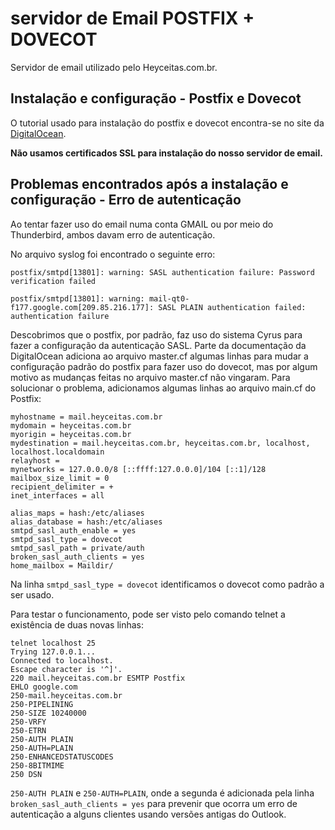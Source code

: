 # servidor de Email POSTFIX + DOVECOT

Servidor de email utilizado pelo Heyceitas.com.br.




## Instalação e configuração - Postfix e Dovecot

O tutorial usado para instalação do postfix e dovecot encontra-se no site da
 [DigitalOcean](https://www.digitalocean.com/community/tutorials/how-to-set-up-a-postfix-e-mail-server-with-dovecot).

**Não usamos certificados SSL para instalação do nosso servidor de email.** 

## Problemas encontrados após a instalação e configuração - Erro de autenticação

Ao tentar fazer uso do email numa conta GMAIL ou por meio do Thunderbird, ambos davam erro de autenticação.

No arquivo syslog foi encontrado o seguinte erro:

```
postfix/smtpd[13801]: warning: SASL authentication failure: Password verification failed

postfix/smtpd[13801]: warning: mail-qt0-f177.google.com[209.85.216.177]: SASL PLAIN authentication failed: authentication failure
```

Descobrimos que o postfix, por padrão, faz uso do sistema Cyrus para fazer a configuração da autenticação SASL. Parte da documentação da DigitalOcean adiciona ao arquivo master.cf algumas linhas para mudar a configuração padrão do postfix para fazer uso do dovecot, mas por algum motivo as mudanças feitas no arquivo master.cf não vingaram. Para solucionar o problema, adicionamos algumas linhas ao arquivo main.cf do Postfix:

```
myhostname = mail.heyceitas.com.br
mydomain = heyceitas.com.br
myorigin = heyceitas.com.br
mydestination = mail.heyceitas.com.br, heyceitas.com.br, localhost, localhost.localdomain
relayhost =
mynetworks = 127.0.0.0/8 [::ffff:127.0.0.0]/104 [::1]/128
mailbox_size_limit = 0
recipient_delimiter = +
inet_interfaces = all

alias_maps = hash:/etc/aliases
alias_database = hash:/etc/aliases
smtpd_sasl_auth_enable = yes
smtpd_sasl_type = dovecot
smtpd_sasl_path = private/auth
broken_sasl_auth_clients = yes
home_mailbox = Maildir/
```
Na linha `smtpd_sasl_type = dovecot` identificamos o dovecot como padrão a ser usado.

Para testar o funcionamento, pode ser visto pelo comando telnet a existência de duas novas linhas:

```
telnet localhost 25
Trying 127.0.0.1...
Connected to localhost.
Escape character is '^]'.
220 mail.heyceitas.com.br ESMTP Postfix
EHLO google.com
250-mail.heyceitas.com.br
250-PIPELINING
250-SIZE 10240000
250-VRFY
250-ETRN
250-AUTH PLAIN
250-AUTH=PLAIN
250-ENHANCEDSTATUSCODES
250-8BITMIME
250 DSN
```
`250-AUTH PLAIN` e `250-AUTH=PLAIN`, onde a segunda é adicionada pela linha `broken_sasl_auth_clients = yes` para prevenir que ocorra um erro de autenticação a alguns clientes usando versões antigas do Outlook.




